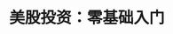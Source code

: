# 美股投资：零基础入门

























































































































